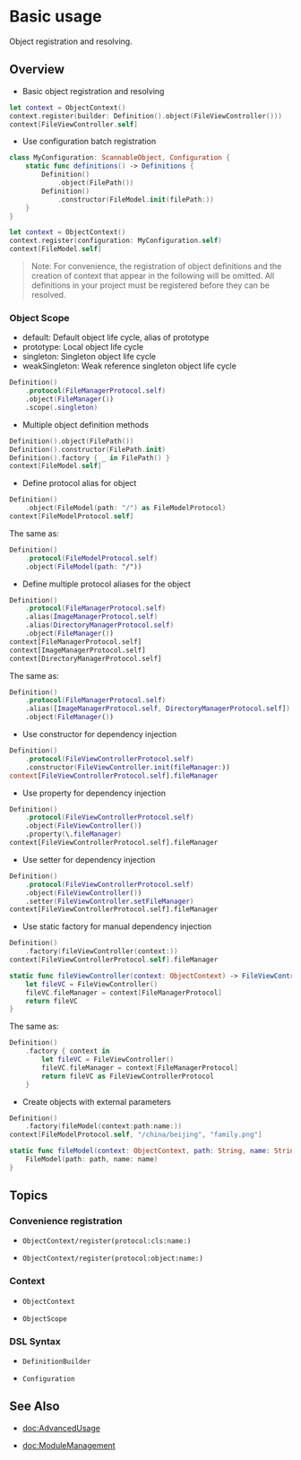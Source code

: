 # Basic usage

Object registration and resolving.

## Overview

* Basic object registration and resolving
```swift
let context = ObjectContext()
context.register(builder: Definition().object(FileViewController()))
context[FileViewController.self]
```

* Use configuration batch registration
```swift
class MyConfiguration: ScannableObject, Configuration {
    static func definitions() -> Definitions {
        Definition()
            .object(FilePath())
        Definition()
            .constructor(FileModel.init(filePath:))
    }
}

let context = ObjectContext()
context.register(configuration: MyConfiguration.self)
context[FileModel.self]
```

> Note: For convenience, the registration of object definitions and the creation of context that appear in the following will be omitted. All definitions in your project must be registered before they can be resolved.

### Object Scope

* default: Default object life cycle, alias of prototype
* prototype: Local object life cycle
* singleton: Singleton object life cycle
* weakSingleton: Weak reference singleton object life cycle

```swift
Definition()
    .protocol(FileManagerProtocol.self)
    .object(FileManager())
    .scope(.singleton)
```

* Multiple object definition methods
```swift
Definition().object(FilePath())
Definition().constructor(FilePath.init)
Definition().factory { _ in FilePath() }
context[FileModel.self]
```

* Define protocol alias for object
```swift
Definition()
    .object(FileModel(path: "/") as FileModelProtocol)
context[FileModelProtocol.self]
```
The same as:
```swift
Definition()
    .protocol(FileModelProtocol.self)
    .object(FileModel(path: "/"))
```

* Define multiple protocol aliases for the object
```swift
Definition()
    .protocol(FileManagerProtocol.self)
    .alias(ImageManagerProtocol.self)
    .alias(DirectoryManagerProtocol.self)
    .object(FileManager())
context[FileManagerProtocol.self]
context[ImageManagerProtocol.self]
context[DirectoryManagerProtocol.self]
```
The same as:
```swift
Definition()
    .protocol(FileManagerProtocol.self)
    .alias([ImageManagerProtocol.self, DirectoryManagerProtocol.self])
    .object(FileManager())
```

* Use constructor for dependency injection
```swift
Definition()
    .protocol(FileViewControllerProtocol.self)
    .constructor(FileViewController.init(fileManager:))
context[FileViewControllerProtocol.self].fileManager
```

* Use property for dependency injection
```swift
Definition()
    .protocol(FileViewControllerProtocol.self)
    .object(FileViewController())
    .property(\.fileManager)
context[FileViewControllerProtocol.self].fileManager
```

* Use setter for dependency injection
```swift
Definition()
    .protocol(FileViewControllerProtocol.self)
    .object(FileViewController())
    .setter(FileViewController.setFileManager)
context[FileViewControllerProtocol.self].fileManager
```

* Use static factory for manual dependency injection
```swift
Definition()
    .factory(fileViewController(context:))
context[FileViewControllerProtocol.self].fileManager

static func fileViewController(context: ObjectContext) -> FileViewControllerProtocol {
    let fileVC = FileViewController()
    fileVC.fileManager = context[FileManagerProtocol]
    return fileVC
}
```
The same as:
```swift
Definition()
    .factory { context in 
        let fileVC = FileViewController()
        fileVC.fileManager = context[FileManagerProtocol]
        return fileVC as FileViewControllerProtocol
    }
```

* Create objects with external parameters
```swift
Definition()
    .factory(fileModel(context:path:name:))
context[FileModelProtocol.self, "/china/beijing", "family.png"]

static func fileModel(context: ObjectContext, path: String, name: String) -> FileModelProtocol {
    FileModel(path: path, name: name)
}
```

## Topics

### Convenience registration

- ``ObjectContext/register(protocol:cls:name:)``

- ``ObjectContext/register(protocol:object:name:)``

### Context

- ``ObjectContext``

- ``ObjectScope``

### DSL Syntax

- ``DefinitionBuilder``

- ``Configuration``

## See Also

- <doc:AdvancedUsage>

- <doc:ModuleManagement>

